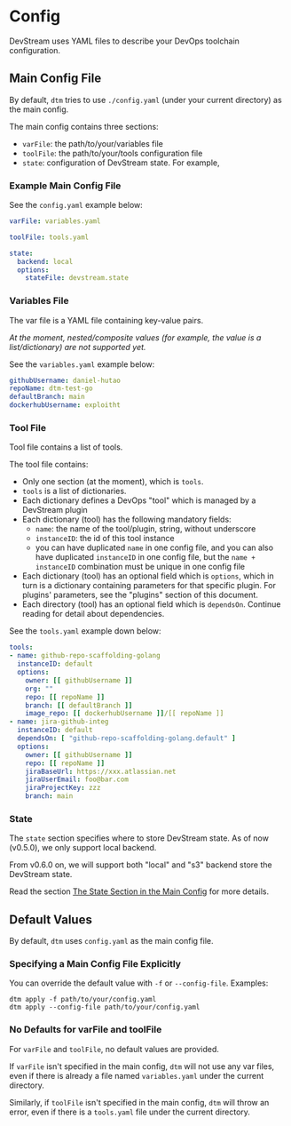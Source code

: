 # Config

DevStream uses YAML files to describe your DevOps toolchain configuration.

## Main Config File

By default, `dtm` tries to use `./config.yaml` (under your current directory) as the main config.

The main config contains three sections:

- `varFile`: the path/to/your/variables file
- `toolFile`: the path/to/your/tools configuration file
- `state`: configuration of DevStream state. For example, 

### Example Main Config File

See the `config.yaml` example below:

```yaml
varFile: variables.yaml

toolFile: tools.yaml

state:
  backend: local
  options:
    stateFile: devstream.state
```

### Variables File

The var file is a YAML file containing key-value pairs.

_At the moment, nested/composite values (for example, the value is a list/dictionary) are not supported yet._

See the `variables.yaml` example below:

```yaml
githubUsername: daniel-hutao
repoName: dtm-test-go
defaultBranch: main
dockerhubUsername: exploitht
```

### Tool File

Tool file contains a list of tools.

The tool file contains:

- Only one section (at the moment), which is `tools`.
- `tools` is a list of dictionaries.
- Each dictionary defines a DevOps "tool" which is managed by a DevStream plugin
- Each dictionary (tool) has the following mandatory fields:
    - `name`: the name of the tool/plugin, string, without underscore
    - `instanceID`: the id of this tool instance
    - you can have duplicated `name` in one config file, and you can also have duplicated `instanceID` in one config file, but the `name + instanceID` combination must be unique in one config file
- Each dictionary (tool) has an optional field which is `options`, which in turn is a dictionary containing parameters for that specific plugin. For plugins' parameters, see the "plugins" section of this document.
- Each directory (tool) has an optional field which is `dependsOn`. Continue reading for detail about dependencies.

See the `tools.yaml` example down below:

```yaml
tools:
- name: github-repo-scaffolding-golang
  instanceID: default
  options:
    owner: [[ githubUsername ]]
    org: ""
    repo: [[ repoName ]]
    branch: [[ defaultBranch ]]
    image_repo: [[ dockerhubUsername ]]/[[ repoName ]]
- name: jira-github-integ
  instanceID: default
  dependsOn: [ "github-repo-scaffolding-golang.default" ]
  options:
    owner: [[ githubUsername ]]
    repo: [[ repoName ]]
    jiraBaseUrl: https://xxx.atlassian.net
    jiraUserEmail: foo@bar.com
    jiraProjectKey: zzz
    branch: main
```

### State

The `state` section specifies where to store DevStream state. As of now (v0.5.0), we only support local backend.

From v0.6.0 on, we will support both "local" and "s3" backend store the DevStream state.

Read the section [The State Section in the Main Config](./stateconfig.md) for more details.

## Default Values

By default, `dtm` uses `config.yaml` as the main config file.

### Specifying a Main Config File Explicitly 

You can override the default value with `-f` or `--config-file`. Examples:

```shell
dtm apply -f path/to/your/config.yaml
dtm apply --config-file path/to/your/config.yaml
```

### No Defaults for varFile and toolFile

For `varFile` and `toolFile`, no default values are provided.

If `varFile` isn't specified in the main config, `dtm` will not use any var files, even if there is already a file named `variables.yaml` under the current directory.

Similarly, if `toolFile` isn't specified in the main config, `dtm` will throw an error, even if there is a `tools.yaml` file under the current directory.
